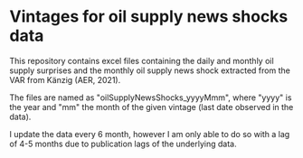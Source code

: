 # Vintages for oil supply news shocks data

This repository contains excel files containing the daily and monthly oil supply surprises and the monthly oil supply news shock extracted from the VAR from Känzig (AER, 2021).

The files are named as "oilSupplyNewsShocks_yyyyMmm", where "yyyy" is the year and "mm" the month of the given vintage (last date observed in the data).

I update the data every 6 month, however I am only able to do so with a lag of 4-5 months due to publication lags of the underlying data.
